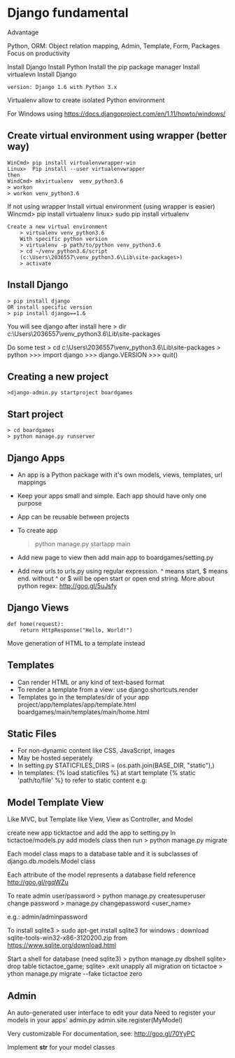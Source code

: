 # Django fundamental

Advantage

Python, ORM: Object relation mapping, Admin, Template, Form, Packages
Focus on productivity

Install Django
	Install Python
	Install the pip package manager
	Install virtualevn
	Install Django

	version: Django 1.6 with Python 3.x

Virtualenv allow to create isolated Python environment

For Windows using https://docs.djangoproject.com/en/1.11/howto/windows/

## Create virtual environment using wrapper (better way)

	WinCmd> pip install virtualenvwrapper-win
	Linux> 	Pip install --user virtualenvwrapper
	then
	WindCmd> mkvirtualenv  venv_python3.6
	> workon
	> workon venv_python3.6

If not using wrapper
	Install virtual environment (using wrapper is easier)
		Wincmd> pip install virtualenv
		linux> sudo pip install virtualenv

	Create a new virtual environment 
		> virtualenv venv_python3.6
		With specific python version
		> virtualenv -p path/to/python venv_python3.6
		> cd ~/venv_python3.6/script
		(c:\Users\2036557\venv_python3.6\Lib\site-packages>)
		> activate

## Install Django

	> pip install django
	OR install specific version
	> pip install django==1.6

You will see django after install here
	> dir c:\Users\2036557\venv_python3.6\Lib\site-packages

Do some test
	> cd c:\Users\2036557\venv_python3.6\Lib\site-packages
	> python
	>>> import django
	>>> django.VERSION
	>>> quit()

## Creating a new project

	>django-admin.py startproject boardgames

## Start project
	> cd boardgames
	> python manage.py runserver

## Django Apps
- An app is a Python package
with it's own models, views, templates, url mappings
- Keep your apps small and simple. Each app should have only one purpose
- App can be reusable between projects
- To create app

	> python manage.py startapp main
- Add new page to view then add main app to boardgames/setting.py
- Add new urls to urls.py using regular expression. ^ means start, $ means end. without ^ or $ will be open start or open end string.
More about python regex: http://goo.gl/5uJsfy

## Django Views
	def home(request):
		return HttpResponse("Hello, World!")
	
Move generation of HTML to a template instead
## Templates
- Can render HTML or any kind of text-based format
- To render a template from a view:
	use django.shortcuts.render
- Templates go in the templates/dir of your app
	project/app/templates/app/template.html
	boardgames/main/templates/main/home.html

## Static Files
- For non-dynamic content like CSS, JavaScript, images
- May be hosted seperately
- In setting.py
	STATICFILES_DIRS = (os.path.join(BASE_DIR, "static"),)
- In templates:
	{% load staticfiles %} at start template
	{% static 'path/to/file' %} to refer to static content
	e.g:
	<link rel="stylesheet"
		href="{% static 'bootstrap/css/bootstrap.min.css' %}">

## Model Template View

Like MVC, but Template like View, View as Controller, and Model

create new app ticktactoe and add the app to setting.py
In tictactoe/models.py add models class then run
	> python manage.py migrate

Each model class maps to a database table
and it is subclasses of django.db.models.Model class

Each attribute of the model represents a database field
reference http://goo.gl/rgqWZu

To reate admin user/password
	> python manage.py createsuperuser
change password
	> manage.py changepassword <user_name>

e.g.: admin/adminpassword

To install sqlite3
	> sudo apt-get install sqlite3
for windows : download sqlite-tools-win32-x86-3120200.zip from 
https://www.sqlite.org/download.html

Start a shell for database (need sqlite3)
	> python manage.py dbshell
	sqlite> drop table tictactoe_game;
	sqlite> .exit
unapply all migration on tictactoe
	> ython manage.py migrate --fake tictactoe zero

## Admin
An auto-generated user interface to edit your data
	Need to register your models in your apps' admin.py
	admin.site.register(MyModel)

Very customizable
	For documentation, see: http://goo.gl/70YyPC

Implement __str__ for your model classes
